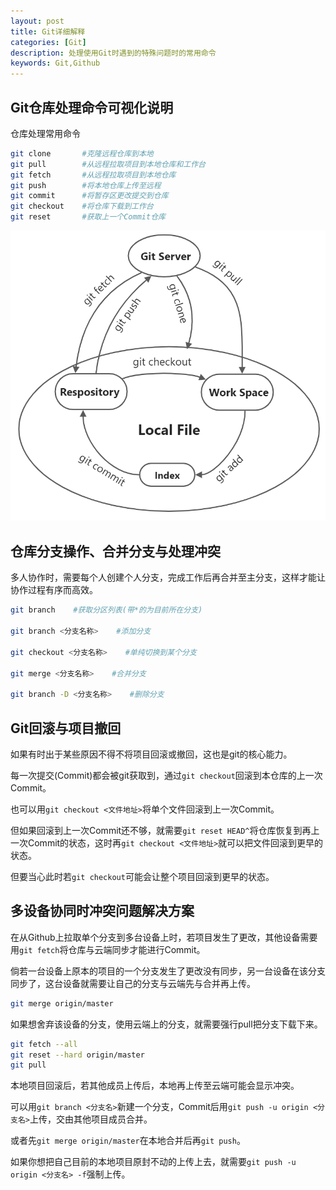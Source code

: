 ```yaml
---
layout: post
title: Git详细解释
categories: [Git]
description: 处理使用Git时遇到的特殊问题时的常用命令
keywords: Git,Github
---
```


## Git仓库处理命令可视化说明

仓库处理常用命令
```sh
git clone       #克隆远程仓库到本地
git pull        #从远程拉取项目到本地仓库和工作台
git fetch       #从远程拉取项目到本地仓库
git push        #将本地仓库上传至远程
git commit      #将暂存区更改提交到仓库
git checkout    #将仓库下载到工作台
git reset       #获取上一个Commit仓库
```

![一图看懂Git仓库处理命令](/img/assets/Git/onepic_git.png)


## 仓库分支操作、合并分支与处理冲突

多人协作时，需要每个人创建个人分支，完成工作后再合并至主分支，这样才能让协作过程有序而高效。

```sh
git branch    #获取分区列表(带*的为目前所在分支)

git branch <分支名称>    #添加分支

git checkout <分支名称>    #单纯切换到某个分支

git merge <分支名称>    #合并分支

git branch -D <分支名称>    #删除分支
```

## Git回滚与项目撤回

如果有时出于某些原因不得不将项目回滚或撤回，这也是git的核心能力。

每一次提交(Commit)都会被git获取到，通过`git checkout`回滚到本仓库的上一次Commit。

也可以用`git checkout <文件地址>`将单个文件回滚到上一次Commit。

但如果回滚到上一次Commit还不够，就需要`git reset HEAD^`将仓库恢复到再上一次Commit的状态，这时再`git checkout <文件地址>`就可以把文件回滚到更早的状态。

但要当心此时若`git checkout`可能会让整个项目回滚到更早的状态。

## 多设备协同时冲突问题解决方案

在从Github上拉取单个分支到多台设备上时，若项目发生了更改，其他设备需要用`git fetch`将仓库与云端同步才能进行Commit。

倘若一台设备上原本的项目的一个分支发生了更改没有同步，另一台设备在该分支同步了，这台设备就需要让自己的分支与云端先与合并再上传。
```sh
git merge origin/master
```

如果想舍弃该设备的分支，使用云端上的分支，就需要强行pull把分支下载下来。
```sh
git fetch --all
git reset --hard origin/master
git pull
```

本地项目回滚后，若其他成员上传后，本地再上传至云端可能会显示冲突。

可以用`git branch <分支名>`新建一个分支，Commit后用`git push -u origin <分支名>`上传，交由其他项目成员合并。

或者先`git merge origin/master`在本地合并后再`git push`。

如果你想把自己目前的本地项目原封不动的上传上去，就需要`git push -u origin <分支名> -f`强制上传。